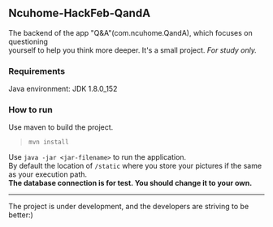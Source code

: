 ## Ncuhome-HackFeb-QandA
The backend of the app "Q&A"(com.ncuhome.QandA), which focuses on questioning  
yourself to help you think more deeper. It's a small project. *For study only.*
### Requirements
Java environment: JDK 1.8.0_152
### How to run
Use maven to build the project.
> `mvn install`

Use `java -jar <jar-filename>` to run the application.  
By default the location of `/static` where you store your pictures if the same as your execution path.  
**The database connection is for test. You should change it to your own.**
***
The project is under development, and the developers are striving to be better:)


